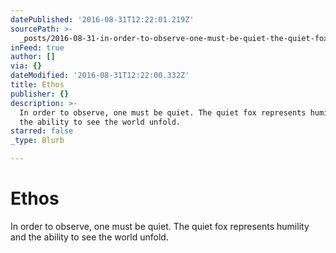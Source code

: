 ```yaml
---
datePublished: '2016-08-31T12:22:01.219Z'
sourcePath: >-
  _posts/2016-08-31-in-order-to-observe-one-must-be-quiet-the-quiet-fox-repres.md
inFeed: true
author: []
via: {}
dateModified: '2016-08-31T12:22:00.332Z'
title: Ethos
publisher: {}
description: >-
  In order to observe, one must be quiet. The quiet fox represents humility and
  the ability to see the world unfold.
starred: false
_type: Blurb

---
```

# Ethos

In order to observe, one must be quiet. The quiet fox represents humility and the ability to see the world unfold.